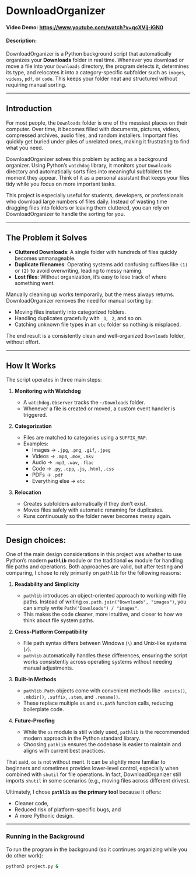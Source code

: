 # DownloadOrganizer
#### Video Demo: https://www.youtube.com/watch?v=qcXVjj-iGN0
#### Description:

DownloadOrganizer is a Python background script that automatically organizes your **Downloads** folder in real time. Whenever you download or move a file into your `Downloads` directory, the program detects it, determines its type, and relocates it into a category-specific subfolder such as `images`, `videos`, `pdf`, or `code`. This keeps your folder neat and structured without requiring manual sorting.  

---

## Introduction  

For most people, the `Downloads` folder is one of the messiest places on their computer. Over time, it becomes filled with documents, pictures, videos, compressed archives, audio files, and random installers. Important files quickly get buried under piles of unrelated ones, making it frustrating to find what you need.  

DownloadOrganizer solves this problem by acting as a background organizer. Using Python’s `watchdog` library, it monitors your `Downloads` directory and automatically sorts files into meaningful subfolders the moment they appear. Think of it as a personal assistant that keeps your files tidy while you focus on more important tasks.  

This project is especially useful for students, developers, or professionals who download large numbers of files daily. Instead of wasting time dragging files into folders or leaving them cluttered, you can rely on DownloadOrganizer to handle the sorting for you.  

---

## The Problem it Solves  
- **Cluttered Downloads**: A single folder with hundreds of files quickly becomes unmanageable.  
- **Duplicate filenames**: Operating systems add confusing suffixes like `(1)` or `(2)` to avoid overwriting, leading to messy naming.  
- **Lost files**: Without organization, it’s easy to lose track of where something went.  

Manually cleaning up works temporarily, but the mess always returns. DownloadOrganizer removes the need for manual sorting by:  
- Moving files instantly into categorized folders.  
- Handling duplicates gracefully with `_1`, `_2`, and so on.  
- Catching unknown file types in an `etc` folder so nothing is misplaced.  

The end result is a consistently clean and well-organized `Downloads` folder, without effort.  

---

## How It Works  

The script operates in three main steps:  

1. **Monitoring with Watchdog**  
   - A `watchdog.Observer` tracks the `~/Downloads` folder.  
   - Whenever a file is created or moved, a custom event handler is triggered.  

2. **Categorization**  
   - Files are matched to categories using a `SUFFIX_MAP`.  
   - Examples:  
     - Images → `.jpg`, `.png`, `.gif`, `.jpeg`  
     - Videos → `.mp4`, `.mov`, `.mkv`  
     - Audio → `.mp3`, `.wav`, `.flac`  
     - Code → `.py`, `.cpp`, `.js`, `.html`, `.css`  
     - PDFs → `.pdf`  
     - Everything else → `etc`  

3. **Relocation**  
   - Creates subfolders automatically if they don’t exist.  
   - Moves files safely with automatic renaming for duplicates.  
   - Runs continuously so the folder never becomes messy again. 

---

## Design choices:

One of the main design considerations in this project was whether to use Python’s modern **`pathlib`** module or the traditional **`os`** module for handling file paths and operations. Both approaches are valid, but after testing and comparing, I chose to rely primarily on `pathlib` for the following reasons:  

1. **Readability and Simplicity**  
   - `pathlib` introduces an object-oriented approach to working with file paths. Instead of writing `os.path.join("Downloads", "images")`, you can simply write `Path("Downloads") / "images"`.  
   - This makes the code cleaner, more intuitive, and closer to how we think about file system paths.  

2. **Cross-Platform Compatibility**  
   - File path syntax differs between Windows (`\`) and Unix-like systems (`/`).  
   - `pathlib` automatically handles these differences, ensuring the script works consistently across operating systems without needing manual adjustments.  

3. **Built-in Methods**  
   - `pathlib.Path` objects come with convenient methods like `.exists()`, `.mkdir()`, `.suffix`, `.stem`, and `.rename()`.  
   - These replace multiple `os` and `os.path` function calls, reducing boilerplate code.  

4. **Future-Proofing**  
   - While the `os` module is still widely used, `pathlib` is the recommended modern approach in the Python standard library.  
   - Choosing `pathlib` ensures the codebase is easier to maintain and aligns with current best practices.  

That said, `os` is not without merit. It can be slightly more familiar to beginners and sometimes provides lower-level control, especially when combined with `shutil` for file operations. In fact, DownloadOrganizer still imports `shutil` in some scenarios (e.g., moving files across different drives).  

Ultimately, I chose **`pathlib` as the primary tool** because it offers:  
- Cleaner code,  
- Reduced risk of platform-specific bugs, and  
- A more Pythonic design.

---

### Running in the Background

To run the program in the background (so it continues organizing while you do other work):

```bash
python3 project.py &

